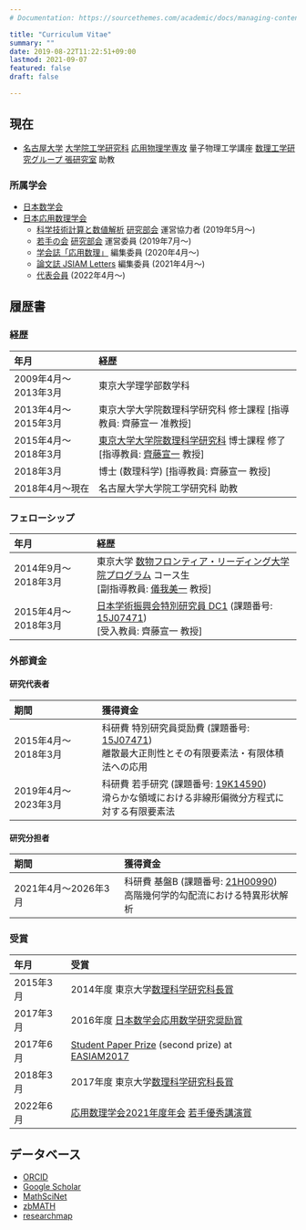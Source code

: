 ```yaml
---
# Documentation: https://sourcethemes.com/academic/docs/managing-content/

title: "Curriculum Vitae"
summary: ""
date: 2019-08-22T11:22:51+09:00
lastmod: 2021-09-07
featured: false
draft: false

---
```


## 現在

* [名古屋大学](http://www.nagoya-u.ac.jp/)
  [大学院工学研究科](http://www.ms.u-tokyo.ac.jp/index-j.html)
  [応用物理学専攻](http://www.ap.pse.nagoya-u.ac.jp/)
  量子物理工学講座
  [数理工学研究グループ 張研究室](http://na.nuap.nagoya-u.ac.jp/)
  助教


### 所属学会

- [日本数学会](http://www.mathsoc.jp/)
- [日本応用数理学会](http://www.jsiam.org/)
  - [科学技術計算と数値解析](http://scna.jsiam.org/) [研究部会](https://www2.jsiam.org/gp) 運営協力者 (2019年5月～)
  - [若手の会](http://wakate.jsiam.org/) [研究部会](https://www2.jsiam.org/gp) 運営委員 (2019年7月～)
  - [学会誌「応用数理」](https://www2.jsiam.org/bjsiam) 編集委員 (2020年4月～)
  - [論文誌 JSIAM Letters](http://jsiaml.jsiam.org/) 編集委員 (2021年4月～)
  - [代表会員](https://jsiam.org/membership/directors/) (2022年4月～)




## 履歴書

### 経歴

|年月|経歴|
|:----|:----|
|2009年4月～2013年3月|東京大学理学部数学科|
|2013年4月～2015年3月|東京大学大学院数理科学研究科 修士課程 [指導教員: 齊藤宣一 准教授]|
|2015年4月～2018年3月|[東京大学](http://www.u-tokyo.ac.jp/index_j.html)[大学院数理科学研究科](http://www.ms.u-tokyo.ac.jp/index-j.html) 博士課程 修了 [指導教員: [齊藤宣一](http://www.infsup.jp/saito/index.html) 教授]|
|2018年3月|博士 (数理科学) [指導教員: 齊藤宣一 教授]|
|2018年4月～現在|名古屋大学大学院工学研究科 助教|

### フェローシップ


|年月|経歴|
|:----|:----|
|2014年9月～2018年3月|東京大学 [数物フロンティア・リーディング大学院プログラム](http://fmsp.ms.u-tokyo.ac.jp/index.html) コース生 <br> [副指導教員: [儀我美一](http://www.ms.u-tokyo.ac.jp/~labgiga/) 教授]|
|2015年4月～2018年3月|[日本学術振興会特別研究員 DC1](https://www.jsps.go.jp/index.html) (課題番号: [15J07471](https://kaken.nii.ac.jp/grant/KAKENHI-PROJECT-15J07471/)) <br> [受入教員: 齊藤宣一 教授]|


### 外部資金

#### 研究代表者

|期間|獲得資金|
|:----|:----|
|2015年4月～2018年3月|科研費 	特別研究員奨励費 (課題番号: [15J07471](https://kaken.nii.ac.jp/grant/KAKENHI-PROJECT-15J07471/)) <br> 離散最大正則性とその有限要素法・有限体積法への応用 |
|2019年4月～2023年3月|科研費 	若手研究 (課題番号: [19K14590](https://kaken.nii.ac.jp/ja/grant/KAKENHI-PROJECT-19K14590/)) <br> 滑らかな領域における非線形偏微分方程式に対する有限要素法 |


#### 研究分担者

|期間|獲得資金|
|:----|:----|
|2021年4月～2026年3月|科研費 	基盤B (課題番号: [21H00990](https://kaken.nii.ac.jp/ja/grant/KAKENHI-PROJECT-21H00990/)) <br> 高階幾何学的勾配流における特異形状解析 |


### 受賞

|年月|受賞|
|:----|:----|
|2015年3月|2014年度 東京大学[数理科学研究科長賞](http://www.ms.u-tokyo.ac.jp/kyoumu/katyoushou.html)|
|2017年3月|2016年度 [日本数学会応用数学研究奨励賞](http://www.mathsoc.jp/publicity/appmath2016.html)|
|2017年6月|[Student Paper Prize](http://161.64.198.10/EASIAM/prizes.html) (second prize) at [EASIAM2017](http://conference.math.snu.ac.kr/index.php?mid=EASIAM2017)|
|2018年3月|2017年度 東京大学[数理科学研究科長賞](http://www.ms.u-tokyo.ac.jp/kyoumu/katyoushou.html)|
|2022年6月|[応用数理学会2021年度年会](https://annual2021.jsiam.org/) [若手優秀講演賞](https://jsiam.org/award/young_lecture_award/young_lecture_award2021/)|



## データベース

* [ORCID](http://orcid.org/0000-0003-4060-6288)
* [Google Scholar](https://scholar.google.co.jp/citations?user=tNnJyuMAAAAJ)
* [MathSciNet](http://www.ams.org/mathscinet/search/author.html?mrauthid=1179149)
* [zbMATH](https://www.zbmath.org/authors/?q=ai:kemmochi.tomoya)
* [researchmap](https://researchmap.jp/t-kemmochi/)